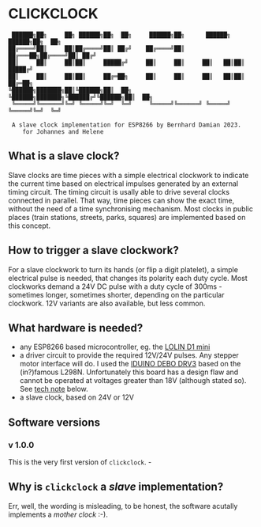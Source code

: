 # CLICKCLOCK
```
 ██████╗██╗     ██╗ ██████╗██╗  ██╗     ██████╗██╗      ██████╗  ██████╗██╗  ██╗
██╔════╝██║     ██║██╔════╝██║ ██╔╝    ██╔════╝██║     ██╔═══██╗██╔════╝██║ ██╔╝
██║     ██║     ██║██║     █████╔╝     ██║     ██║     ██║   ██║██║     █████╔╝ 
██║     ██║     ██║██║     ██╔═██╗     ██║     ██║     ██║   ██║██║     ██╔═██╗ 
╚██████╗███████╗██║╚██████╗██║  ██╗    ╚██████╗███████╗╚██████╔╝╚██████╗██║  ██╗
 ╚═════╝╚══════╝╚═╝ ╚═════╝╚═╝  ╚═╝     ╚═════╝╚══════╝ ╚═════╝  ╚═════╝╚═╝  ╚═╝
                                                            
 A slave clock implementation for ESP8266 by Bernhard Damian 2023.
    for Johannes and Helene
```
## What is a slave clock?
Slave clocks are time pieces with a simple electrical clockwork to indicate the current time based on electrical impulses generated by an external timing circuit. The timing circuit is usally able to drive several clocks connected in parallel. That way, time pieces can show the exact time, without the need of a time synchronising mechanism.
Most clocks in public places (train stations, streets, parks, squares) are implemented based on this concept.
## How to trigger a slave clockwork?
For a slave clockwork to turn its hands (or flip a digit platelet), a simple electrical pulse is needed, that changes its polarity each duty cycle. Most clockworks demand a 24V DC pulse with a duty cycle of 300ms - sometimes longer, sometimes shorter, depending on the particular clockwork.  12V variants are also available, but less common.
## What hardware is needed?

* any ESP8266 based microcontroller, eg. the [LOLIN D1 mini][1]
* a driver circuit to provide the required 12V/24V pulses. Any stepper motor interface will do. I used the [IDUINO DEBO DRV3][2] based on the (in?)famous L298N. Unfortunately this board has a design flaw and cannot be operated at voltages greater than 18V (although stated so). See [tech note](##technote) below.
* a slave clock, based on 24V or 12V
## Software versions
### v 1.0.0
This is the very first version of `clickclock`. -

## Why is `clickclock` a _slave_ implementation?
Err, well, the wording is misleading, to be honest, the software acutally implements a _mother clock_ :-). 

[1]:<https://www.wemos.cc/en/latest/d1/index.html>
[2]:<https://www.reichelt.com/de/en/developer-boards-motor-control-dual-h-bridge-l298n-debo-drv3-l298n-p282647.html>